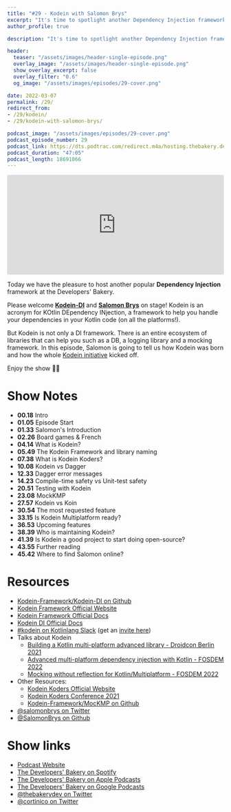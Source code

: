 ```yaml
---
title: "#29 - Kodein with Salomon Brys"
excerpt: "It's time to spotlight another Dependency Injection framework for Kotlin: please welcome Salomon with Kodein"
author_profile: true

description: "It's time to spotlight another Dependency Injection framework for Kotlin: please welcome Salomon with Kodein"

header:
  teaser: "/assets/images/header-single-episode.png"
  overlay_image: "/assets/images/header-single-episode.png"
  show_overlay_excerpt: false
  overlay_filter: "0.6"
  og_image: "/assets/images/episodes/29-cover.png"

date: 2022-03-07
permalink: /29/
redirect_from:
- /29/kodein/
- /29/kodein-with-salomon-brys/

podcast_image: "/assets/images/episodes/29-cover.png"
podcast_episode_number: 29
podcast_link: https://dts.podtrac.com/redirect.m4a/hosting.thebakery.dev/29-thedevelopersbakery-kodein.m4a
podcast_duration: "47:05"
podcast_length: 18691066
---
```


<iframe src="https://open.spotify.com/embed-podcast/show/4jV6Yoz7D38sZJlYMzJm3k" width="100%" height="232" frameborder="0" allowtransparency="true" allow="encrypted-media"></iframe>

Today we have the pleasure to host another popular **Dependency Injection** framework at the Developers' Bakery.

Please welcome [**Kodein-DI**](https://github.com/Kodein-Framework/Kodein-DI) and [**Salomon Brys**](https://twitter.com/salomonbrys) on stage! 
Kodein is an acronym for KOtlin DEpendency INjection, a framework to help you handle your dependencies in your Kotlin code (on all the platforms!). 

But Kodein is not only a DI framework. There is an entire ecosystem of libraries that can help you such as a DB, a logging library and a mocking framework.
In this episode, Salomon is going to tell us how Kodein was born and how the whole [Kodein initiative](https://kodein.org/) kicked off.

Enjoy the show 👨‍🍳

# Show Notes

- **00.18** Intro
- **01.05** Episode Start
- **01.33** Salomon's Introduction
- **02.26** Board games & French
- **04.14** What is Kodein?
- **05.49** The Kodein Framework and library naming
- **07.38** What is Kodein Koders?
- **10.08** Kodein vs Dagger
- **12.33** Dagger error messages
- **14.23** Compile-time safety vs Unit-test safety
- **20.51** Testing with Kodein
- **23.08** MockKMP
- **27.57** Kodein vs Koin
- **30.54** The most requested feature
- **33.15** Is Kodein Multiplatform ready?
- **36.53** Upcoming features
- **38.39** Who is maintaining Kodein?
- **41.39** Is Kodein a good project to start doing open-source?
- **43.55** Further reading
- **45.42** Where to find Salomon online?

# Resources

* <i class="fab fa-github"></i> [Kodein-Framework/Kodein-DI on Github](https://github.com/Kodein-Framework/Kodein-DI)
* <i class="fas fa-link"></i> [Kodein Framework Official Website](https://kodein.org/)
* <i class="fas fa-link"></i> [Kodein Framework Official Docs](https://docs.kodein.org/kodein-framework/index.html)
* <i class="fas fa-link"></i> [Kodein DI Official Docs](https://docs.kodein.org/kodein-di/7.10/index.html)
* <i class="fab fa-slack"></i> [#kodein on Kotlinlang Slack](https://kotlinlang.slack.com/archives/C0BLU9K96) (get an [invite here](https://surveys.jetbrains.com/s3/kotlin-slack-sign-up))
* Talks about Kodein
    * <i class="fab fa-youtube"></i> [Building a Kotlin multi-platform advanced library - Droidcon Berlin 2021](https://www.droidcon.com/2021/11/17/building-a-kotlin-multi-platform-advanced-library/)
    * <i class="fab fa-youtube"></i> [Advanced multi-platform dependency injection with Kotlin - FOSDEM 2022](https://fosdem.org/2022/schedule/event/advanced_multiplatform_dependency_injection/)
    * <i class="fab fa-youtube"></i> [Mocking without reflection for Kotlin/Multiplatform - FOSDEM 2022](https://fosdem.org/2022/schedule/event/mocking_without_reflection_for_kotlin_multiplatform/)
* Other Resources:
    * <i class="fas fa-link"></i> [Kodein Koders Official Website](https://kodein.net/)
    * <i class="fas fa-link"></i> [Kodein Koders Conference 2021](https://kotlin-koders.eu/)
    * <i class="fab fa-github"></i> [Kodein-Framework/MocKMP on Github](https://github.com/Kodein-Framework/MocKMP)
* <i class="fab fa-twitter"></i> [@salomonbrys on Twitter](https://twitter.com/salomonbrys)
* <i class="fab fa-github"></i> [@SalomonBrys on Github](https://github.com/SalomonBrys)

# Show links

* <i class="fas fa-link"></i> [Podcast Website](https://thebakery.dev)
* <i class="fab fa-spotify"></i> [The Developers' Bakery on Spotify](https://open.spotify.com/show/4jV6Yoz7D38sZJlYMzJm3k?si=AL3ske_0R_CKlEScMhYhug)
* <i class="fas fa-podcast"></i> [The Developers' Bakery on Apple Podcasts](https://podcasts.apple.com/us/podcast/the-developers-bakery/id1542849034)
* <i class="fab fa-google-play"></i> [The Developers' Bakery on Google Podcasts](https://podcasts.google.com/feed/aHR0cHM6Ly90aGViYWtlcnkuZGV2L3BvZGNhc3QueG1s)
* <i class="fab fa-twitter"></i> [@thebakerydev on Twitter](https://twitter.com/thebakerydev)
* <i class="fab fa-twitter"></i> [@cortinico on Twitter](https://twitter.com/cortinico)
